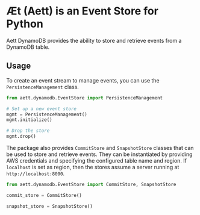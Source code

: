 # Æt (Aett) is an Event Store for Python

Aett DynamoDB provides the ability to store and retrieve events from a DynamoDB table.

## Usage

To create an event stream to manage events, you can use the `PersistenceManagement` class.

```python
from aett.dynamodb.EventStore import PersistenceManagement

# Set up a new event store
mgmt = PersistenceManagement()
mgmt.initialize()

# Drop the store
mgmt.drop()
```

The package also provides `CommitStore` and `SnapshotStore` classes that can be used to store and retrieve events. They
can be instantiated by providing AWS credentials and specifying the configured table name and region. If `localhost` is
set as region, then the stores assume a server running at `http://localhost:8000`.

```python
from aett.dynamodb.EventStore import CommitStore, SnapshotStore

commit_store = CommitStore()

snapshot_store = SnapshotStore()
```
